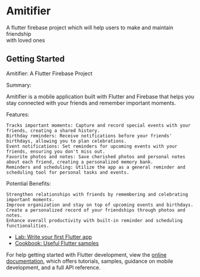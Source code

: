 # Amitifier

A flutter firebase project which will help users to make and maintain friendship <br>with loved ones


## Getting Started

Amitifier: A Flutter Firebase Project

Summary:

Amitifier is a mobile application built with Flutter and Firebase that helps you stay connected with your friends and remember important moments.

Features:

    Tracks important moments: Capture and record special events with your friends, creating a shared history.
    Birthday reminders: Receive notifications before your friends' birthdays, allowing you to plan celebrations.
    Event notifications: Set reminders for upcoming events with your friends, ensuring you don't miss out.
    Favorite photos and notes: Save cherished photos and personal notes about each friend, creating a personalized memory bank.
    Reminders and scheduling: Utilize the app as a general reminder and scheduling tool for personal tasks and events.

Potential Benefits:

    Strengthen relationships with friends by remembering and celebrating important moments.
    Improve organization and stay on top of upcoming events and birthdays.
    Create a personalized record of your friendships through photos and notes.
    Enhance overall productivity with built-in reminder and scheduling functionalities.

- [Lab: Write your first Flutter app](https://docs.flutter.dev/get-started/codelab)
- [Cookbook: Useful Flutter samples](https://docs.flutter.dev/cookbook)

For help getting started with Flutter development, view the
[online documentation](https://docs.flutter.dev/), which offers tutorials,
samples, guidance on mobile development, and a full API reference.
